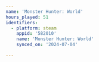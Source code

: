 ```yaml
---
name: 'Monster Hunter: World'
hours_played: 51
identifiers:
  - platform: steam
    appid: '582010'
    name: 'Monster Hunter: World'
    synced_on: '2024-07-04'

---
```

